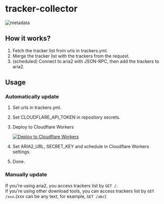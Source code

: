 # tracker-collector

![metadata](https://github.com/liulifox233/tracker-collector/actions/workflows/deploy.yml/badge.svg)

## How it works?

1. Fetch the tracker list from urls in trackers.yml.
2. Merge the tracker list with the trackers from the request.
3. (scheduled) Connect to aria2 with JSON-RPC, then add the trackers to aria2.

## Usage

### Automatically update

1. Set urls in trackers.yml.

2. Set CLOUDFLARE_API_TOKEN in repository secrets.

3. Deploy to Cloudflare Workers

   [![Deploy to Cloudflare Workers](https://deploy.workers.cloudflare.com/button)](https://deploy.workers.cloudflare.com/?url=https://github.com/liulifox233/tacker-collector)

4. Set ARIA2_URL, SECRET_KEY and schedule in Cloudflare Workers settings.

5. Done.

### Manually update

If you're using aria2, you access trackers list by `GET /`.  
If you're using other download tools, you can access trackers list by `GET /xxx`.(xxx can be any text, for example, `GET /abc`)
